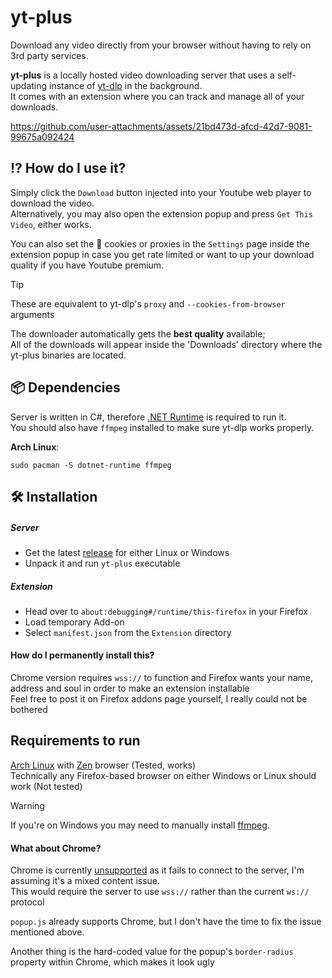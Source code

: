 # yt-plus

Download any video directly from your browser without having to rely on 3rd party services.

**yt-plus** is a locally hosted video downloading server that uses a self-updating instance of [yt-dlp](https://github.com/yt-dlp/yt-dlp/) in the background.  
It comes with an extension where you can track and manage all of your downloads.



https://github.com/user-attachments/assets/21bd473d-afcd-42d7-9081-99675a092424



## ⁉️ How do I use it?
Simply click the `Download` button injected into your Youtube web player to download the video.  
Alternatively, you may also open the extension popup and press `Get This Video`, either works.

You can also set the 🍪 cookies or proxies in the `Settings` page inside the extension popup in case you get rate limited or want to up your download quality if you have Youtube premium.

> [!TIP]
> These are equivalent to yt-dlp's `proxy` and `--cookies-from-browser` arguments

The downloader automatically gets the **best quality** available;  
All of the downloads will appear inside the 'Downloads' directory where the yt-plus binaries are located.

## 📦 Dependencies
Server is written in C#, therefore [.NET Runtime](https://dotnet.microsoft.com/en-us/download) is required to run it.  
You should also have `ffmpeg` installed to make sure yt-dlp works properly.

**Arch Linux**:  
```console
sudo pacman -S dotnet-runtime ffmpeg
```

## 🛠 Installation
##### Server
- Get the latest [release](https://github.com/el-ffeino/yt-plus/releases) for either Linux or Windows
- Unpack it and run `yt-plus` executable

##### Extension
- Head over to `about:debugging#/runtime/this-firefox` in your Firefox
- Load temporary Add-on
- Select `manifest.json` from the `Extension` directory

#### How do I permanently install this?
Chrome version requires `wss://` to function and Firefox wants your name, address and soul in order to make an extension installable  
Feel free to post it on Firefox addons page yourself, I really could not be bothered

## Requirements to run
[Arch Linux](https://archlinux.org/) with [Zen](https://flathub.org/en/apps/app.zen_browser.zen) browser (Tested, works)  
Technically any Firefox-based browser on either Windows or Linux should work (Not tested)

> [!WARNING]
> If you're on Windows you may need to manually install [ffmpeg](https://github.com/yt-dlp/FFmpeg-Builds).

#### What about Chrome?
Chrome is currently <ins>unsupported</ins> as it fails to connect to the server, I'm assuming it's a mixed content issue.  
This would require the server to use `wss://` rather than the current `ws://` protocol

`popup.js` already supports Chrome, but I don't have the time to fix the issue mentioned above.

Another thing is the hard-coded value for the popup's `border-radius` property within Chrome, which makes it look ugly
